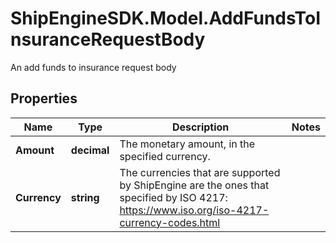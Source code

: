 # ShipEngineSDK.Model.AddFundsToInsuranceRequestBody
An add funds to insurance request body

## Properties

Name | Type | Description | Notes
------------ | ------------- | ------------- | -------------
**Amount** | **decimal** | The monetary amount, in the specified currency. | 
**Currency** | **string** | The currencies that are supported by ShipEngine are the ones that specified by ISO 4217: https://www.iso.org/iso-4217-currency-codes.html  | 

